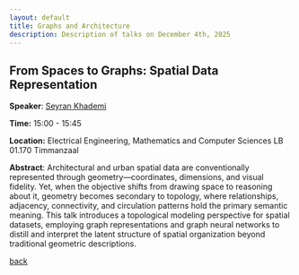 ```yaml
---
layout: default
title: Graphs and Architecture
description: Description of talks on December 4th, 2025
---
```



## From Spaces to Graphs: Spatial Data Representation


**Speaker**: [Seyran Khademi](https://www.tudelft.nl/ewi/over-de-faculteit/afdelingen/intelligent-systems/pattern-recognition-bioinformatics/computer-vision-lab/people/seyran-khademi) 

**Time:** 15:00 - 15:45

**Location:** Electrical Engineering, Mathematics and Computer Sciences LB 01.170 Timmanzaal


**Abstract**: 
Architectural and urban spatial data are conventionally represented through geometry—coordinates, dimensions, and visual fidelity. Yet, when the objective shifts from drawing space to reasoning about it, geometry becomes secondary to topology, where relationships, adjacency, connectivity, and circulation patterns hold the primary semantic meaning.
This talk introduces a topological modeling perspective for spatial datasets, employing graph representations and graph neural networks to distill and interpret the latent structure of spatial organization beyond traditional geometric descriptions.



[back](../index.md/#december-4th-2025-graphs-and-architecture)

